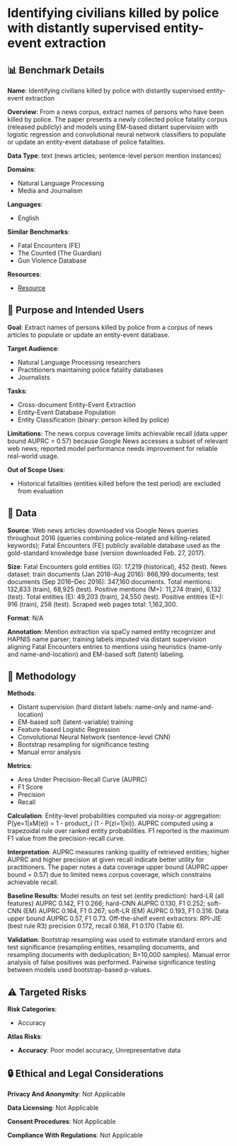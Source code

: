# Identifying civilians killed by police with distantly supervised entity-event extraction

## 📊 Benchmark Details

**Name**: Identifying civilians killed by police with distantly supervised entity-event extraction

**Overview**: From a news corpus, extract names of persons who have been killed by police. The paper presents a newly collected police fatality corpus (released publicly) and models using EM-based distant supervision with logistic regression and convolutional neural network classifiers to populate or update an entity-event database of police fatalities.

**Data Type**: text (news articles; sentence-level person mention instances)

**Domains**:
- Natural Language Processing
- Media and Journalism

**Languages**:
- English

**Similar Benchmarks**:
- Fatal Encounters (FE)
- The Counted (The Guardian)
- Gun Violence Database

**Resources**:
- [Resource](http://slanglab.cs.umass.edu/PoliceKillingsExtraction/)

## 🎯 Purpose and Intended Users

**Goal**: Extract names of persons killed by police from a corpus of news articles to populate or update an entity-event database.

**Target Audience**:
- Natural Language Processing researchers
- Practitioners maintaining police fatality databases
- Journalists

**Tasks**:
- Cross-document Entity-Event Extraction
- Entity-Event Database Population
- Entity Classification (binary: person killed by police)

**Limitations**: The news corpus coverage limits achievable recall (data upper bound AUPRC = 0.57) because Google News accesses a subset of relevant web news; reported model performance needs improvement for reliable real-world usage.

**Out of Scope Uses**:
- Historical fatalities (entities killed before the test period) are excluded from evaluation

## 💾 Data

**Source**: Web news articles downloaded via Google News queries throughout 2016 (queries combining police-related and killing-related keywords); Fatal Encounters (FE) publicly available database used as the gold-standard knowledge base (version downloaded Feb. 27, 2017).

**Size**: Fatal Encounters gold entities (G): 17,219 (historical), 452 (test). News dataset: train documents (Jan 2016–Aug 2016): 866,199 documents; test documents (Sep 2016–Dec 2016): 347,160 documents. Total mentions: 132,833 (train), 68,925 (test). Positive mentions (M+): 11,274 (train), 6,132 (test). Total entities (E): 49,203 (train), 24,550 (test). Positive entities (E+): 916 (train), 258 (test). Scraped web pages total: 1,162,300.

**Format**: N/A

**Annotation**: Mention extraction via spaCy named entity recognizer and HAPNIS name parser; training labels imputed via distant supervision aligning Fatal Encounters entries to mentions using heuristics (name-only and name-and-location) and EM-based soft (latent) labeling.

## 🔬 Methodology

**Methods**:
- Distant supervision (hard distant labels: name-only and name-and-location)
- EM-based soft (latent-variable) training
- Feature-based Logistic Regression
- Convolutional Neural Network (sentence-level CNN)
- Bootstrap resampling for significance testing
- Manual error analysis

**Metrics**:
- Area Under Precision-Recall Curve (AUPRC)
- F1 Score
- Precision
- Recall

**Calculation**: Entity-level probabilities computed via noisy-or aggregation: P(ye=1|xM(e)) = 1 - product_i (1 - P(zi=1|xi)). AUPRC computed using a trapezoidal rule over ranked entity probabilities. F1 reported is the maximum F1 value from the precision-recall curve.

**Interpretation**: AUPRC measures ranking quality of retrieved entities; higher AUPRC and higher precision at given recall indicate better utility for practitioners. The paper notes a data coverage upper bound (AUPRC upper bound = 0.57) due to limited news corpus coverage, which constrains achievable recall.

**Baseline Results**: Model results on test set (entity prediction): hard-LR (all features) AUPRC 0.142, F1 0.266; hard-CNN AUPRC 0.130, F1 0.252; soft-CNN (EM) AUPRC 0.164, F1 0.267; soft-LR (EM) AUPRC 0.193, F1 0.316. Data upper bound AUPRC 0.57, F1 0.73. Off-the-shelf event extractors: RPI-JIE (best rule R3) precision 0.172, recall 0.168, F1 0.170 (Table 6).

**Validation**: Bootstrap resampling was used to estimate standard errors and test significance (resampling entities, resampling documents, and resampling documents with deduplication; B=10,000 samples). Manual error analysis of false positives was performed. Pairwise significance testing between models used bootstrap-based p-values.

## ⚠️ Targeted Risks

**Risk Categories**:
- Accuracy

**Atlas Risks**:
- **Accuracy**: Poor model accuracy, Unrepresentative data

## 🔒 Ethical and Legal Considerations

**Privacy And Anonymity**: Not Applicable

**Data Licensing**: Not Applicable

**Consent Procedures**: Not Applicable

**Compliance With Regulations**: Not Applicable
